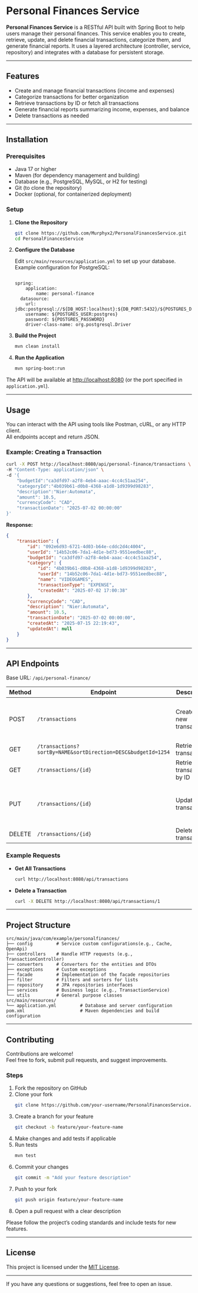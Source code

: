 # Personal Finances Service

**Personal Finances Service** is a RESTful API built with Spring Boot to help users manage their personal finances. This service enables you to create, retrieve, update, and delete financial transactions, categorize them, and generate financial reports. It uses a layered architecture (controller, service, repository) and integrates with a database for persistent storage.

---

## Features

- Create and manage financial transactions (income and expenses)
- Categorize transactions for better organization
- Retrieve transactions by ID or fetch all transactions
- Generate financial reports summarizing income, expenses, and balance
- Delete transactions as needed

---

## Installation

### Prerequisites

- Java 17 or higher
- Maven (for dependency management and building)
- Database (e.g., PostgreSQL, MySQL, or H2 for testing)
- Git (to clone the repository)
- Docker (optional, for containerized deployment)

### Setup

1. **Clone the Repository**
    ```bash
    git clone https://github.com/Murphyx2/PersonalFinancesService.git
    cd PersonalFinancesService
    ```

2. **Configure the Database**

    Edit `src/main/resources/application.yml` to set up your database.  
    Example configuration for PostgreSQL:
    ```properties

    spring:
        application:
            name: personal-finance
      datasource:
        url: jdbc:postgresql://${DB_HOST:localhost}:${DB_PORT:5432}/${POSTGRES_DB:personal_finance_db}
        username: ${POSTGRES_USER:postgres}
        password: ${POSTGRES_PASSWORD}
        driver-class-name: org.postgresql.Driver
    
    ```

3. **Build the Project**
    ```bash
    mvn clean install
    ```

4. **Run the Application**
    ```bash
    mvn spring-boot:run
    ```

The API will be available at [http://localhost:8080](http://localhost:8080) (or the port specified in `application.yml`).

---

## Usage

You can interact with the API using tools like Postman, cURL, or any HTTP client.  
All endpoints accept and return JSON.

### Example: Creating a Transaction

```bash
curl -X POST http://localhost:8080/api/personal-finance/transactions \
-H "Content-Type: application/json" \
-d '{
    "budgetId":"ca3dfd97-a2f8-4eb4-aaac-4cc4c51aa254",
    "categoryId":"4b039b61-d0b8-4368-a1d8-1d9399d98283",
    "description":"Nier:Automata",
    "amount": 10.5,
    "currencyCode": "CAD",
    "transactionDate": "2025-07-02 00:00:00"
}'
```

**Response:**
```json
{
    "transaction": {
        "id": "092e6d93-6721-4d03-b64e-cddc2d4c4004",
        "userId": "14b52c06-7da1-4d1e-bd73-9551eedbec88",
        "budgetId": "ca3dfd97-a2f8-4eb4-aaac-4cc4c51aa254",
        "category": {
            "id": "4b039b61-d0b8-4368-a1d8-1d9399d98283",
            "userId": "14b52c06-7da1-4d1e-bd73-9551eedbec88",
            "name": "VIDEOGAMES",
            "transactionType": "EXPENSE",
            "createdAt": "2025-07-02 17:00:38"
        },
        "currencyCode": "CAD",
        "description": "Nier:Automata",
        "amount": 10.5,
        "transactionDate": "2025-07-02 00:00:00",
        "createdAt": "2025-07-15 22:19:43",
        "updatedAt": null
    }
}
```

---

## API Endpoints

Base URL: `/api/personal-finance/`

| Method | Endpoint              | Description                | Request Body Example |
|--------|----------------------|----------------------------|---------------------|
| POST   | `/transactions`      | Create a new transaction   | `{"budgetId":"ca3dfd97-a2f8-4eb4-aaac-4cc4c51aa254", "categoryId":"4b039b61-d0b8-4368-a1d8-1d9399d98283", "description":"Nier:Automata", "amount": 10.5, "currencyCode": "CAD", "transactionDate": "2025-07-02 00:00:00"}` |
| GET    | `/transactions?sortBy=NAME&sortDirection=DESC&budgetId=1254`      | Retrieve all transactions  | None                |
| GET    | `/transactions/{id}` | Retrieve a transaction by ID | None                |
| PUT    | `/transactions/{id}` | Update a transaction       | `{"id":"092e6d93-6721-4d03-b64e-cddc2d4c4004","categoryId":"4b039b61-d0b8-4368-a1d8-1d9399d98283","description":"Crosscode + DLC","amount": 5.5,"currencyCode": "CAD","transactionDate": "2025-06-24 00:00:00"}` |
| DELETE | `/transactions/{id}` | Delete a transaction       | None                |

### Example Requests

- **Get All Transactions**
    ```bash
    curl http://localhost:8080/api/transactions
    ```

- **Delete a Transaction**
    ```bash
    curl -X DELETE http://localhost:8080/api/transactions/1
    ```

---

## Project Structure

```
src/main/java/com/example/personalfinances/
├── config         # Service custom configurations(e.g., Cache, OpenApi)
├── controllers    # Handle HTTP requests (e.g., TransactionController)
├── converters     # Converters for the entities and DTOs
├── exceptions     # Custom exceptions
├── facade         # Implementation of the facade repositories
├── filter         # Filters and sorters for lists
├── repository     # JPA repositories interfaces
├── services       # Business logic (e.g., TransactionService)
└── utils          # General purpose classes
src/main/resources/
└── application.yml         # Database and server configuration
pom.xml                     # Maven dependencies and build configuration
```

---

## Contributing

Contributions are welcome!  
Feel free to fork, submit pull requests, and suggest improvements.

### Steps

1. Fork the repository on GitHub
2. Clone your fork
    ```bash
    git clone https://github.com/your-username/PersonalFinancesService.git
    ```
3. Create a branch for your feature
    ```bash
    git checkout -b feature/your-feature-name
    ```
4. Make changes and add tests if applicable
5. Run tests
    ```bash
    mvn test
    ```
6. Commit your changes
    ```bash
    git commit -m "Add your feature description"
    ```
7. Push to your fork
    ```bash
    git push origin feature/your-feature-name
    ```
8. Open a pull request with a clear description

Please follow the project’s coding standards and include tests for new features.

---

## License

This project is licensed under the [MIT License](LICENSE).

---

If you have any questions or suggestions, feel free to open an issue.
